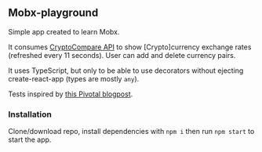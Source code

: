 ## Mobx-playground

Simple app created to learn Mobx.

It consumes [CryptoCompare API](https://www.cryptocompare.com/api) to show [Crypto]currency exchange rates (refreshed every 11 seconds).
User can add and delete currency pairs.

It uses TypeScript, but only to be able to use decorators without ejecting create-react-app (types are mostly `any`).

Tests inspired by [this Pivotal blogpost](http://engineering.pivotal.io/post/tdd-mobx/).

### Installation

Clone/download repo, install dependencies with `npm i` then run `npm start` to start the app.

